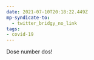 ```yaml
---
date: 2021-07-10T20:18:22.449Z
mp-syndicate-to:
  - twitter_bridgy_no_link
tags:
- covid-19
---
```


Dose number dos!
